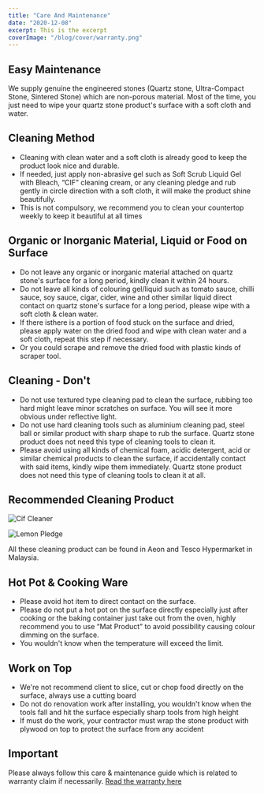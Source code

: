 ```yaml
---
title: "Care And Maintenance"
date: "2020-12-08"
excerpt: This is the excerpt
coverImage: "/blog/cover/warranty.png"
---
```


## Easy Maintenance

We supply genuine the engineered stones (Quartz stone, Ultra-Compact Stone, Sintered Stone) which are non-porous material. Most of the time, you just need to wipe your quartz stone product's surface with a soft cloth and water.

## Cleaning Method

- Cleaning with clean water and a soft cloth is already good to keep the product look nice and durable.
- If needed, just apply non-abrasive gel such as Soft Scrub Liquid Gel with Bleach, “CIF” cleaning cream, or any cleaning pledge and rub gently in circle direction with a soft cloth, it will make the product shine beautifully.
- This is not compulsory, we recommend you to clean your countertop weekly to keep it beautiful at all times

## Organic or Inorganic Material, Liquid or Food on Surface

- Do not leave any organic or inorganic material attached on quartz stone's surface for a long period, kindly clean it within 24 hours.
- Do not leave all kinds of colouring gel/liquid such as tomato sauce, chilli sauce, soy sauce, cigar, cider, wine and other similar liquid direct contact on quartz stone's surface for a long period, please wipe with a soft cloth & clean water.
- If there isthere is a portion of food stuck on the surface and dried, please apply water on the dried food and wipe with clean water and a soft cloth, repeat this step if necessary.
- Or you could scrape and remove the dried food with plastic kinds of scraper tool.

## Cleaning - Don't

- Do not use textured type cleaning pad to clean the surface, rubbing too hard might leave minor scratches on surface. You will see it more obvious under reflective light.
- Do not use hard cleaning tools such as aluminium cleaning pad, steel ball or similar product with sharp shape to rub the surface. Quartz stone product does not need this type of cleaning tools to clean it.
- Please avoid using all kinds of chemical foam, acidic detergent, acid or similar chemical products to clean the surface, if accidentally contact with said items, kindly wipe them immediately. Quartz stone product does not need this type of cleaning tools to clean it at all.

## Recommended Cleaning Product

![Cif Cleaner](/blog/care-and-maintenance/cif_cleaner.png)

![Lemon Pledge](/blog/care-and-maintenance/lemon_pledge.png)

All these cleaning product can be found in Aeon and Tesco Hypermarket in Malaysia.

## Hot Pot & Cooking Ware

- Please avoid hot item to direct contact on the surface.
- Please do not put a hot pot on the surface directly especially just after cooking or the baking container just take out from the oven, highly recommend you to use “Mat Product” to avoid possibility causing colour dimming on the surface.
- You wouldn't know when the temperature will exceed the limit.

## Work on Top

- We're not recommend client to slice, cut or chop food directly on the surface, always use a cutting board
- Do not do renovation work after installing, you wouldn't know when the tools fall and hit the surface especially sharp tools from high height
- If must do the work, your contractor must wrap the stone product with plywood on top to protect the surface from any accident

## Important

Please always follow this care & maintenance guide which is related to warranty claim if necessarily. [Read the warranty here
](/posts/warranty)
